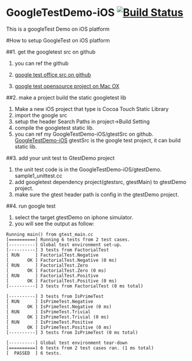 # GoogleTestDemo-iOS [![Build Status](https://travis-ci.org/renjwjx/GoogleTestDemo-iOS.svg?branch=master)](https://travis-ci.org/renjwjx/GoogleTestDemo-iOS)
This is a googleTest Demo on iOS platform

#How to setup GoogleTest on iOS platform

##1. get the googletest src on github
1. you can ref the github

1. [google test office src on github](https://github.com/google/googletest)
2. [google test opensource project on Mac OX](https://github.com/mattstevens/xcode-googletest)

##2. make a project build the static googletest lib
1. Make a new iOS project that type is Cocoa Touch Static Library
2. import the google src
3. setup the header Search Paths in project->Build Setting
4. compile the googletest static lib.
5. you can ref my GoogleTestDemo-iOS/gtestSrc on github. 
[GoogleTestDemo-iOS](https://github.com/renjwjx/GoogleTestDemo-iOS)
gtestSrc is the google test project, it can build static lib.

##3. add your unit test to GtestDemo project
1. the unit test code is in the GoogleTestDemo-iOS/gtestDemo. sample1_unittest.cc
2. add googletest dependency project(gtestsrc, gtestMain) to gtestDemo project. 
3. make sure the gtest header path is config in the gtestDemo project.

##4. run google test
1. select the target gtestDemo on iphone simulator.
2. you will see the output as follow:

```
Running main() from gtest_main.cc
[==========] Running 6 tests from 2 test cases.
[----------] Global test environment set-up.
[----------] 3 tests from FactorialTest
[ RUN      ] FactorialTest.Negative
[       OK ] FactorialTest.Negative (0 ms)
[ RUN      ] FactorialTest.Zero
[       OK ] FactorialTest.Zero (0 ms)
[ RUN      ] FactorialTest.Positive
[       OK ] FactorialTest.Positive (0 ms)
[----------] 3 tests from FactorialTest (0 ms total)

[----------] 3 tests from IsPrimeTest
[ RUN      ] IsPrimeTest.Negative
[       OK ] IsPrimeTest.Negative (0 ms)
[ RUN      ] IsPrimeTest.Trivial
[       OK ] IsPrimeTest.Trivial (0 ms)
[ RUN      ] IsPrimeTest.Positive
[       OK ] IsPrimeTest.Positive (0 ms)
[----------] 3 tests from IsPrimeTest (0 ms total)

[----------] Global test environment tear-down
[==========] 6 tests from 2 test cases ran. (1 ms total)
[  PASSED  ] 6 tests.
```
